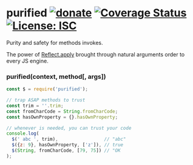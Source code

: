 # purified [![donate](https://img.shields.io/badge/$-donate-ff69b4.svg?maxAge=2592000&style=flat)](https://github.com/WebReflection/donate) [![Coverage Status](https://coveralls.io/repos/github/WebReflection/purified/badge.svg?branch=master)](https://coveralls.io/github/WebReflection/purified?branch=master) [![License: ISC](https://img.shields.io/badge/License-ISC-yellow.svg)](https://opensource.org/licenses/ISC)

Purity and safety for methods invokes.

The power of [Reflect.apply](https://developer.mozilla.org/en-US/docs/Web/JavaScript/Reference/Global_Objects/Reflect/apply) brought through natural arguments order to every JS engine.

### purified(context, method[, args])
```js
const $ = require('purified');

// trap ASAP methods to trust
const trim = ''.trim;
const fromCharCode = String.fromCharCode;
const hasOwnProperty = {}.hasOwnProperty;

// whenever is needed, you can trust your code
console.log(
  $(' abc ', trim),                 // "abc"
  $({z: 9}, hasOwnProperty, ['z']), // true
  $(String, fromCharCode, [79, 75]) // "OK
);
```

